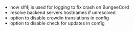 - now slf4j is used for logging to fix crash on BungeeCord
- resolve backend servers hostnames if unresolved
- option to disable crowdin translations in config
- option to disable check for updates in config
